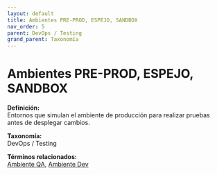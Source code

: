 ```yaml
---
layout: default
title: Ambientes PRE-PROD, ESPEJO, SANDBOX
nav_order: 5
parent: DevOps / Testing
grand_parent: Taxonomía
---
```


# Ambientes PRE-PROD, ESPEJO, SANDBOX

**Definición:**  
Entornos que simulan el ambiente de producción para realizar pruebas antes de desplegar cambios.

**Taxonomía:**  
DevOps / Testing

**Términos relacionados:**  
[Ambiente QA](https://maleniski.github.io/diccionario-angl-tec-mx/docs/taxonomia/devops--/--testing/ambiente-qa.html), [Ambiente Dev](https://maleniski.github.io/diccionario-angl-tec-mx/docs/taxonomia/devops--/--testing/ambiente-dev.html)
